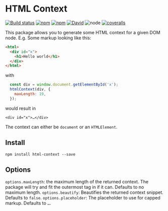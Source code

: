 # HTML Context
[![Build status](https://img.shields.io/travis/joscha/html-context/master.svg)](https://travis-ci.org/joscha/html-context)
[![npm](https://img.shields.io/npm/v/html-context.svg)](https://www.npmjs.com/package/html-context)
[![npm](https://img.shields.io/npm/l/html-context.svg)](https://opensource.org/licenses/MIT)
[![David](https://img.shields.io/david/joscha/html-context.svg)](https://david-dm.org/joscha/html-context)
![node](https://img.shields.io/node/v/html-context.svg)
[![coveralls](https://img.shields.io/coveralls/joscha/html-context/master.svg)](https://coveralls.io/github/joscha/html-context)

This package allows you to generate some HTML context for a given DOM node. E.g.
Some markup looking like this:
```html
<html>
  <div id="x">
    <h1>Hello world</h1>
  </div>
</html>
```
with
```javascript
  const div = window.document.getElementById('x');
  htmlContext(div, {
    maxLength: 19,
  });
```
would result in
```
<div id="x">…</div>
```

The context can either be `document` or an `HTMLElement`.

## Install
```console
npm install html-context --save
```

## Options
`options.maxLength`: the maximum length of the returned context. The package will try and fit the outermost tag in if it can. Defaults to no maximum length.
`options.beautify`: Beautifies the returned context snippet. Defaults to `false`.
`options.placeholder`: The placeholder to use for capped markup. Defaults to `…`.
